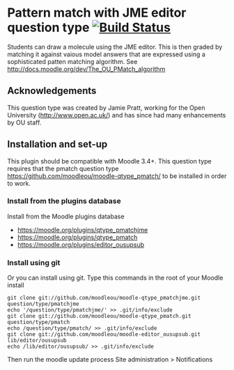 # Pattern match with JME editor question type [![Build Status](https://travis-ci.org/moodleou/moodle-qtype_pmatchjme.svg?branch=master)](https://travis-ci.org/moodleou/moodle-qtype_pmatchjme)

Students can draw a molecule using the JME editor. This is then graded by matching
it against vaious model answers that are expressed using a sophisticated patten
matching algorithm. See http://docs.moodle.org/dev/The_OU_PMatch_algorithm


## Acknowledgements

This question type was created by Jamie Pratt, working for the Open University
(http://www.open.ac.uk/) and has since had many enhancements by OU staff.


## Installation and set-up

This plugin should be compatible with Moodle 3.4+.
This question type requires that the pmatch question type
https://github.com/moodleou/moodle-qtype_pmatch/
to be installed in order to work.

### Install from the plugins database

Install from the Moodle plugins database
* https://moodle.org/plugins/qtype_pmatchjme
* https://moodle.org/plugins/qtype_pmatch
* https://moodle.org/plugins/editor_ousupsub

### Install using git

Or you can install using git. Type this commands in the root of your Moodle install

    git clone git://github.com/moodleou/moodle-qtype_pmatchjme.git question/type/pmatchjme
    echo '/question/type/pmatchjme/' >> .git/info/exclude
    git clone git://github.com/moodleou/moodle-qtype_pmatch.git question/type/pmatch
    echo /question/type/pmatch/ >> .git/info/exclude
    git clone git://github.com/moodleou/moodle-editor_ousupsub.git lib/editor/ousupsub
    echo /lib/editor/ousupsub/ >> .git/info/exclude

Then run the moodle update process
Site administration > Notifications
